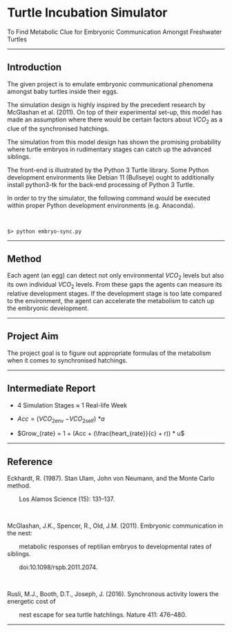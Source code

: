 # Turtle Incubation Simulator


To Find Metabolic Clue for Embryonic Communication Amongst Freshwater Turtles


---


## Introduction


The given project is to emulate embryonic communicational phenomena amongst baby turtles inside their eggs.


The simulation design is highly inspired by the precedent research by McGlashan et al. (2011). On top of their experimental set-up, this model has made an assumption where there would be certain factors about $VCO_2$ as a clue of the synchronised hatchings.


The simulation from this model design has shown the promising probability where turtle embryos in rudimentary stages can catch up the advanced siblings.


The front-end is illustrated by the Python 3 Turtle library. Some Python development environments like Debian 11 (Bullseye) ought to additionally install python3-tk for the back-end processing of Python 3 Turtle.


In order to try the simulator, the following command would be executed within proper Python development environments (e.g. Anaconda).


<br>


```
$> python embryo-sync.py
```


---


## Method


Each agent (an egg) can detect not only environmental $VCO_2$ levels but also its own individual $VCO_2$ levels. From these gaps the agents can measure its relative development stages. If the development stage is too late compared to the environment, the agent can accelerate the metabolism to catch up the embryonic development.


---


## Project Aim


The project goal is to figure out appropriate formulas of the metabolism when it comes to synchronised hatchings.


---


## Intermediate Report


- 4 Simulation Stages $\approx$ 1 Real-life Week


- $Acc = (VCO_2$<sub>env</sub> $- VCO_2$<sub>self</sub>) $* a$


- $Grow_{rate} = 1 + (Acc + (\frac{heart_{rate}}{c} + r)) * u$


---


## Reference


Eckhardt, R. (1987). Stan Ulam, John von Neumann, and the Monte Carlo method.

&nbsp;&nbsp;&nbsp;&nbsp;&nbsp;&nbsp; Los Alamos Science (15): 131–137.


<br>


McGlashan, J.K., Spencer, R., Old, J.M. (2011). Embryonic communication in the nest:

&nbsp;&nbsp;&nbsp;&nbsp;&nbsp;&nbsp; metabolic responses of reptilian embryos to developmental rates of siblings.

&nbsp;&nbsp;&nbsp;&nbsp;&nbsp;&nbsp; doi:10.1098/rspb.2011.2074.


<br>


Rusli, M.J., Booth, D.T., Joseph, J. (2016). Synchronous activity lowers the energetic cost of

&nbsp;&nbsp;&nbsp;&nbsp;&nbsp;&nbsp; nest escape for sea turtle hatchlings. Nature 411: 476–480.


---
